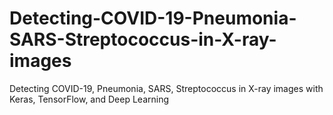 # Detecting-COVID-19-Pneumonia-SARS-Streptococcus-in-X-ray-images
Detecting COVID-19, Pneumonia, SARS, Streptococcus  in X-ray images with Keras, TensorFlow, and Deep Learning
